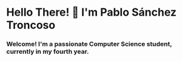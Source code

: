 <h1>Hello There! 👋 I'm Pablo Sánchez Troncoso</h1>
<h3>Welcome! I'm a passionate Computer Science student, currently in my fourth year.</h3>
